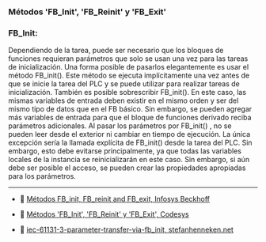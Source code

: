 ### Métodos 'FB_Init', 'FB_Reinit' y 'FB_Exit'

### FB_Init:
Dependiendo de la tarea, puede ser necesario que los bloques de funciones requieran parámetros que solo se usan una vez para las tareas de inicialización. Una forma posible de pasarlos elegantemente es usar el método FB_init().
Este método se ejecuta implícitamente una vez antes de que se inicie la tarea del PLC y se puede utilizar para realizar tareas de inicialización.
También es posible sobrescribir FB_init(). En este caso, las mismas variables de entrada deben existir en el mismo orden y ser del mismo tipo de datos que en el FB básico. Sin embargo, se pueden agregar más variables de entrada para que el bloque de funciones derivado reciba parámetros adicionales.
Al pasar los parámetros por FB_init() , no se pueden leer desde el exterior ni cambiar en tiempo de ejecución. La única excepción sería la llamada explícita de FB_init() desde la tarea del PLC. Sin embargo, esto debe evitarse principalmente, ya que todas las variables locales de la instancia se reinicializarán en este caso.
Sin embargo, si aún debe ser posible el acceso, se pueden crear las propiedades apropiadas para los parámetros.

***
- 🔗 [Métodos FB_init, FB_reinit and FB_exit, Infosys Beckhoff](https://infosys.beckhoff.com/content/1033/tc3_plc_intro/5044757003.html?id=6463352332511266504)

- 🔗 [Métodos 'FB_Init', 'FB_Reinit' y 'FB_Exit', Codesys](https://help.codesys.com/api-content/2/codesys/3.5.12.0/en/_cds_method_fb_init_fb_reinit/)

- 🔗 [iec-61131-3-parameter-transfer-via-fb_init, stefanhenneken.net](https://stefanhenneken.net/2019/07/26/iec-61131-3-parameter-transfer-via-fb_init/)